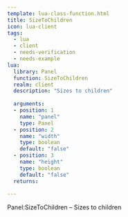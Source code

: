 ```yaml
---
template: lua-class-function.html
title: SizeToChildren
icon: lua-client
tags:
  - lua
  - client
  - needs-verification
  - needs-example
lua:
  library: Panel
  function: SizeToChildren
  realm: client
  description: "Sizes to children"
  
  arguments:
  - position: 1
    name: "panel"
    type: Panel
  - position: 2
    name: "width"
    type: boolean
    default: "false"
  - position: 3
    name: "height"
    type: boolean
    default: "false"
  returns:
    
---
```


<div class="lua__search__keywords">
Panel:SizeToChildren &#x2013; Sizes to children
</div>

